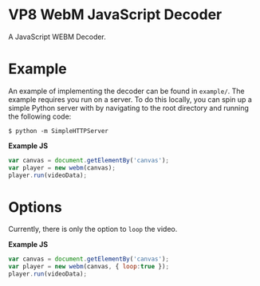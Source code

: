VP8 WebM JavaScript Decoder
=============================

A JavaScript WEBM Decoder.

# Example

An example of implementing the decoder can be found in `example/`. The example requires you run on a server. To do this locally, you can spin up a simple Python server with by navigating to the root directory and running the following code:

````
$ python -m SimpleHTTPServer
````

**Example JS**

```javascript
var canvas = document.getElementBy('canvas');
var player = new webm(canvas);
player.run(videoData);
````

# Options

Currently, there is only the option to `loop` the video.

**Example JS**

```javascript
var canvas = document.getElementBy('canvas');
var player = new webm(canvas, { loop:true });
player.run(videoData);
````

